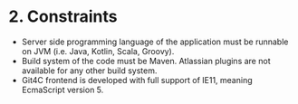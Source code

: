 # 2. Constraints

- Server side programming language of the application must be runnable on JVM (i.e. Java, Kotlin, Scala, Groovy).
- Build system of the code must be Maven. Atlassian plugins are not available for any other build system.
- Git4C frontend is developed with full support of IE11, meaning EcmaScript version 5.

